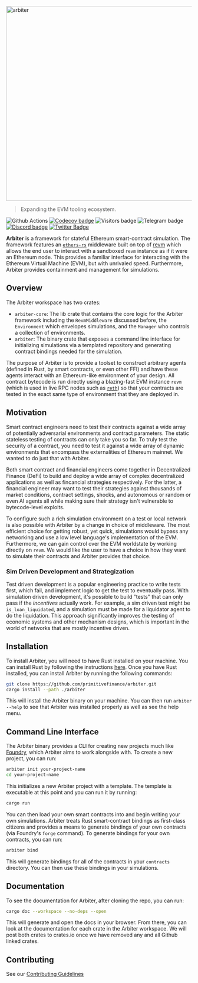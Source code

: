 <img width="529" alt="arbiter" src="https://user-images.githubusercontent.com/20118821/236929861-2a1fe071-0053-453c-ac86-224b32febcd6.png">

> Expanding the EVM tooling ecosystem.

![Github Actions](https://github.com/primitivefinance/arbiter/workflows/test/badge.svg)
[![Codecov badge](https://codecov.io/gh/funkycadet/arbiter/branch/main/graph/badge.svg?token=UQ1SE0D9IN)](https://codecov.io/gh/funkycadet/arbiter)
![Visitors badge](https://visitor-badge.laobi.icu/badge?page_id=arbiter)
![Telegram badge](https://img.shields.io/endpoint?color=neon&logo=telegram&label=chat&style=flat-square&url=https%3A%2F%2Ftg.sumanjay.workers.dev%2Farbiter_rs)
[![Discord badge](https://dcbadge.vercel.app/api/server/primitive?style=flat)](https://discord.gg/primitive)
[![Twitter Badge](https://badgen.net/badge/icon/twitter?icon=twitter&label)](https://twitter.com/primitivefi)

**Arbiter** is a framework for stateful Ethereum smart-contract simulation. 
The framework features an [`ethers-rs`](https://github.com/gakonst/ethers-rs) middleware built on top of [revm](https://github.com/bluealloy/revm) which allows the end user to interact with a sandboxed `revm` instance as if it were an Ethereum node. This provides a familiar interface for interacting with the Ethereum Virtual Machine (EVM), but with unrivaled speed. Furthermore, Arbiter provides containment and management for simulations.

## Overview

The Arbiter workspace has two crates:
- `arbiter-core`: The lib crate that contains the core logic for the Arbiter framework including the `RevmMiddleware` discussed before, the `Environment` which envelopes simulations, and the `Manager` who controls a collection of environments.
- `arbiter`: The binary crate that exposes a command line interface for initializing simulations via a templated repository and generating contract bindings needed for the simulation.

The purpose of Arbiter is to provide a toolset to construct arbitrary agents (defined in Rust, by smart contracts, or even other FFI) and have these agents interact with an Ethereum-like environment of your design. 
All contract bytecode is run directly using a blazing-fast EVM instance `revm` (which is used in live RPC nodes such as [`reth`](https://github.com/paradigmxyz/reth)) so that your contracts are tested in the exact same type of environment that they are deployed in.

## Motivation 

Smart contract engineers need to test their contracts against a wide array of potentially adversarial environments and contract parameters. 
The static stateless testing of contracts can only take you so far. To truly test the security of a contract, you need to test it against a wide array of dynamic environments that encompass the externalities of Ethereum mainnet. We wanted to do just that with Arbiter. 

Both smart contract and financial engineers come together in Decentralized Finance (DeFi) to build and deploy a wide array of complex decentralized applications as well as fincancial strategies respectively. 
For the latter, a financial engineer may want to test their strategies against thousands of market conditions, contract settings, shocks, and autonomous or random or even AI agents all while making sure their strategy isn't vulnerable to bytecode-level exploits.

To configure such a rich simulation environment on a test or local network is also possible with Arbiter by a change in choice of middleware. 
The most efficient choice for getting robust, yet quick, simulations would bypass any networking and use a low level language's implementation of the EVM. 
Furthermore, we can gain control over the EVM worldstate by working directly on `revm`.
We would like the user to have a choice in how they want to simulate their contracts and Arbiter provides that choice.

### Sim Driven Development and Strategization 

Test driven development is a popular engineering practice to write tests first, which fail, and implement logic to get the test to eventually pass. With simulation driven development, it's possible to build "tests" that can only pass if the *incentives* actually work. For example, a sim driven test might be `is_loan_liquidated`, and a simulation must be made for a liquidator agent to do the liquidation. This approach significantly improves the testing of economic systems and other mechanism designs, which is important in the world of networks that are mostly incentive driven.

## Installation

To install Arbiter, you will need to have Rust installed on your machine. You can install Rust by following the instructions [here](https://www.rust-lang.org/tools/install). Once you have Rust installed, you can install Arbiter by running the following commands:

```bash
git clone https://github.com/primitivefinance/arbiter.git
cargo install --path ./arbiter
```
This will install the Arbiter binary on your machine. You can then run `arbiter --help` to see that Arbiter was installed properly as well as see the help menu.

## Command Line Interface 

The Arbiter binary provides a CLI for creating new projects much like [Foundry](https://github.com/foundry-rs/foundry), which Arbiter aims to work alongside with. To create a new project, you can run:

```bash
arbiter init your-project-name
cd your-project-name
```

This initializes a new Arbiter project with a template. The template is executable at this point and you can run it by running:
```bash
cargo run
```
You can then load your own smart contracts into and begin writing your own simulations. Arbiter treats Rust smart-contract bindings as first-class citizens and provides a means to generate bindings of your own contracts (via Foundry's `forge` command). To generate bindings for your own contracts, you can run:

```bash
arbiter bind
```

This will generate bindings for all of the contracts in your `contracts` directory. You can then use these bindings in your simulations. 


## Documentation

To see the documentation for Arbiter, after cloning the repo, you can run:

```bash
cargo doc --workspace --no-deps --open
```

This will generate and open the docs in your browser. From there, you can look at the documentation for each crate in the Arbiter workspace. 
We will post both crates to crates.io once we have removed any and all Github linked crates.

## Contributing

See our [Contributing Guidelines](https://github.com/primitivefinance/arbiter/blob/main/.github/CONTRIBUTING.md)
